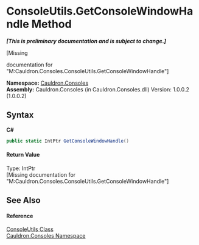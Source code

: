 # ConsoleUtils.GetConsoleWindowHandle Method 
 _**\[This is preliminary documentation and is subject to change.\]**_

\[Missing <summary> documentation for "M:Cauldron.Consoles.ConsoleUtils.GetConsoleWindowHandle"\]

**Namespace:**&nbsp;<a href="N_Cauldron_Consoles">Cauldron.Consoles</a><br />**Assembly:**&nbsp;Cauldron.Consoles (in Cauldron.Consoles.dll) Version: 1.0.0.2 (1.0.0.2)

## Syntax

**C#**<br />
``` C#
public static IntPtr GetConsoleWindowHandle()
```


#### Return Value
Type: IntPtr<br />\[Missing <returns> documentation for "M:Cauldron.Consoles.ConsoleUtils.GetConsoleWindowHandle"\]

## See Also


#### Reference
<a href="T_Cauldron_Consoles_ConsoleUtils">ConsoleUtils Class</a><br /><a href="N_Cauldron_Consoles">Cauldron.Consoles Namespace</a><br />